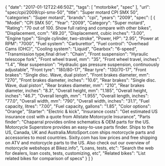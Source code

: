{
    "date": "2017-01-12T22:46:50Z",
    "tags": [
        "motorbike",
        "spec"
    ],
    "url": "spec\/cpi\/2009\/cpi-smx-50",
    "title": "Super motard CPI SMX 50",
    "categories": "Super motard",
    "brands": "cpi",
    "years": "2009",
    "spec": [
        {
            "Model": "CPI SMX 50",
            "Year": "2009",
            "Category": "Super motard",
            "Rating": "70 out of 100. Show full rating and compare with other bikes",
            "Displacement, ccm": "49.20",
            "Displacement, cubic inches": "3.00",
            "Engine type": "Single cylinder, two-stroke",
            "Power, HP": "2.95",
            "Power at RPM": "7000",
            "Fuel system": "Carburettor",
            "Fuel control": "Overhead Cams (OHC)",
            "Cooling system": "Liquid",
            "Gearbox": "6-speed",
            "Transmission type,final drive": "Chain",
            "Front suspension": "Hyraulic telescope fork",
            "Front wheel travel, mm": "35",
            "Front wheel travel, inches": "1.4",
            "Rear suspension": "Hydraulic gas pressure suspension, continuously adjustable",
            "Front tyre": "180\/80-17",
            "Rear tyre": "130\/70-17",
            "Front brakes": "Single disc. Wave, dual piston",
            "Front brakes diameter, mm": "270",
            "Front brakes diameter, inches": "10.6",
            "Rear brakes": "Single disc. Wave, dual piston",
            "Rear brakes diameter, mm": "210",
            "Rear brakes diameter, inches": "8.3",
            "Overall height, mm": "1.185",
            "Overall height, inches": "46.7",
            "Overall length, mm": "1.955",
            "Overall length, inches": "77.0",
            "Overall width, mm": "790",
            "Overall width, inches": "31.1",
            "Fuel capacity, litres": "7.00",
            "Fuel capacity, gallons": "1.85",
            "Color options": "Orange",
            "Starter": "Electric & kick",
            "Insurance costs": "Get estimated US insurance cost with a quote from Allstate Motorcycle Insurance",
            "Parts finder": "Chaparral provides online schematics & OEM parts for the US.   Motorcycle Superstore provides an easy-to-use parts finder. Ships to the US, Canada, UK and Australia.MotoSport.com ships motorcycle parts and accessories to most countries.    Sixity.com has low prices and free shipping on ATV and motorcycle parts to the US. Also check out our overview of motorcycle webshops at Bikez.info",
            "Loans, tests, etc": "Search the web for dealers, loan costs, tests, customizing, etc",
            "Related bikes": "List related bikes for comparison of specs"
        }
    ]
}